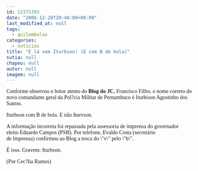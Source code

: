 ```yaml
---
id: 12375393
date: "2006-12-28T20:48:00+00:00"
last_modified_at: null
tags:
  - quilombolas
categories:
  - noticias
title: "E lá vem Iturbson! (É com B de bola)"
sutia: null
chapeu: null
autor: null
imagem: null
---
```

<p><P><FONT face=Verdana>Conforme observou o leitor atento do <STRONG>Blog do JC</STRONG>, Francisco Filho, o nome correto do novo&nbsp;comandante geral da Pol?cia Militar de Pernambuco é Iturbison Agostinho dos Santos.</FONT></P></p>
<p><P><FONT face=Verdana>Iturbson com B de bola.&nbsp;E não Iturvson. </FONT></P></p>
<p><P><FONT face=Verdana>A informação incorreta foi&nbsp;repassada pela assessoria de imprensa do&nbsp;governador eleito&nbsp;Eduardo Campos (PSB). Por telefone, Evaldo Costa (secretário de&nbsp;Imprensa)&nbsp;confirmou ao Blog a troca do \"v\" pelo \"b\".</FONT></P></p>
<p><P><FONT face=Verdana>É isso. Gravem: Iturbson.</FONT></P></p>
<p><P><FONT face=Verdana>(Por Cec?lia Ramos)</FONT></P> </p>
